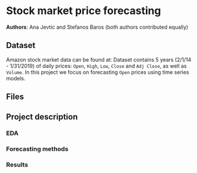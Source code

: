 # Stock market price forecasting

**Authors**: Ana Jevtic and Stefanos Baros (both authors contributed equally)

## Dataset

Amazon stock market data can be found at:
Dataset contains 5 years (2/1/14 - 1/31/2019)  of daily prices: `Open`, `High`, `Low`, `Close` and `Adj Close`, as well as `Volume`. In this project we focus on forecasting `Open` prices using time series models.

## Files

## Project description

### EDA

### Forecasting methods

### Results
